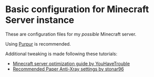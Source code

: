 # Basic configuration for Minecraft Server instance
These are configuration files for my *possible* Minecraft server.

Using [Purpur](https://purpur.pl3x.net/) is recommended.

Additional tweaking is made following these tutorials:
* [Minecraft server optimization guide by YouHaveTrouble](https://github.com/YouHaveTrouble/minecraft-optimization)
* [Recommended Paper Anti-Xray settings by stonar96](https://gist.github.com/stonar96/ba18568bd91e5afd590e8038d14e245e)
